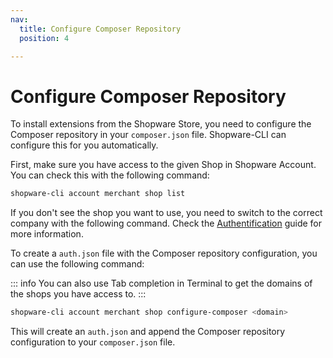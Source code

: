 ```yaml
---
nav:
  title: Configure Composer Repository
  position: 4

---
```


# Configure Composer Repository

To install extensions from the Shopware Store, you need to configure the Composer repository in your `composer.json` file. Shopware-CLI can configure this for you automatically.

First, make sure you have access to the given Shop in Shopware Account. You can check this with the following command:

```bash
shopware-cli account merchant shop list
```

If you don't see the shop you want to use, you need to switch to the correct company with the following command. Check the [Authentification](./authentification.md) guide for more information.

To create a `auth.json` file with the Composer repository configuration, you can use the following command:

::: info
You can also use Tab completion in Terminal to get the domains of the shops you have access to.
:::

```bash
shopware-cli account merchant shop configure-composer <domain>
```

This will create an `auth.json` and append the Composer repository configuration to your `composer.json` file.

